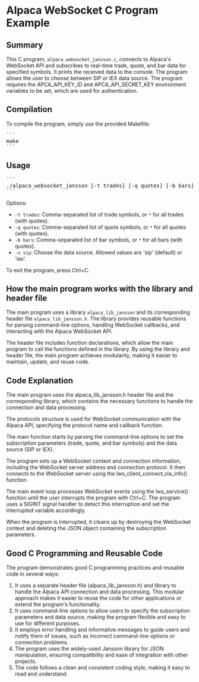 # Alpaca WebSocket C Program Example

## Summary
This C program, `alpaca_websocket_jansson.c`, connects to Alpaca's WebSocket API and subscribes to real-time trade, quote, and bar data for specified symbols. It prints the received data to the console. The program allows the user to choose between SIP or IEX data source. The program requires the APCA_API_KEY_ID and APCA_API_SECRET_KEY environment variables to be set, which are used for authentication.

## Compilation
To compile the program, simply use the provided Makefile:

<pre>
```
make
```
</pre>

## Usage

<pre>
```
./alpaca_websocket_jansson [-t trades] [-q quotes] [-b bars] [-s sip]
```
</pre>

Options:
- `-t trades`: Comma-separated list of trade symbols, or `*` for all trades (with quotes).
- `-q quotes`: Comma-separated list of quote symbols, or `*` for all quotes (with quotes).
- `-b bars`: Comma-separated list of bar symbols, or `*` for all bars (with quotes).
- `-s sip`: Choose the data source. Allowed values are 'sip' (default) or 'iex'.

To exit the program, press Ctrl+C.

## How the main program works with the library and header file
The main program uses a library `alpaca_lib_jansson` and its corresponding header file `alpaca_lib_jansson.h`. The library provides reusable functions for parsing command-line options, handling WebSocket callbacks, and interacting with the Alpaca WebSocket API.

The header file includes function declarations, which allow the main program to call the functions defined in the library. By using the library and header file, the main program achieves modularity, making it easier to maintain, update, and reuse code.

## Code Explanation
The main program uses the alpaca_lib_jansson.h header file and the corresponding library, which contains the necessary functions to handle the connection and data processing.

The protocols structure is used for WebSocket communication with the Alpaca API, specifying the protocol name and callback function.

The main function starts by parsing the command-line options to set the subscription parameters (trade, quote, and bar symbols) and the data source (SIP or IEX).

The program sets up a WebSocket context and connection information, including the WebSocket server address and connection protocol. It then connects to the WebSocket server using the lws_client_connect_via_info() function.

The main event loop processes WebSocket events using the lws_service() function until the user interrupts the program with Ctrl+C. The program uses a SIGINT signal handler to detect this interruption and set the interrupted variable accordingly.

When the program is interrupted, it cleans up by destroying the WebSocket context and deleting the JSON object containing the subscription parameters.

## Good C Programming and Reusable Code

The program demonstrates good C programming practices and reusable code in several ways:

1. It uses a separate header file (alpaca_lib_jansson.h) and library to handle the Alpaca API connection and data processing. This modular approach makes it easier to reuse the code for other applications or extend the program's functionality.
2. It uses command-line options to allow users to specify the subscription parameters and data source, making the program flexible and easy to use for different purposes.
3. It employs error handling and informative messages to guide users and notify them of issues, such as incorrect command-line options or connection problems.
4. The program uses the widely-used Jansson library for JSON manipulation, ensuring compatibility and ease of integration with other projects.
5. The code follows a clean and consistent coding style, making it easy to read and understand.
